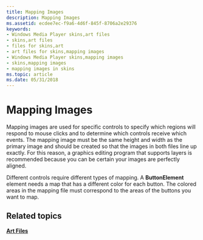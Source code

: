 ```yaml
---
title: Mapping Images
description: Mapping Images
ms.assetid: ecdee7ec-f9a6-4d6f-845f-8706a2e29376
keywords:
- Windows Media Player skins,art files
- skins,art files
- files for skins,art
- art files for skins,mapping images
- Windows Media Player skins,mapping images
- skins,mapping images
- mapping images in skins
ms.topic: article
ms.date: 05/31/2018
---
```


# Mapping Images

Mapping images are used for specific controls to specify which regions will respond to mouse clicks and to determine which controls receive which events. The mapping image must be the same height and width as the primary image and should be created so that the images in both files line up exactly. For this reason, a graphics editing program that supports layers is recommended because you can be certain your images are perfectly aligned.

Different controls require different types of mapping. A **ButtonElement** element needs a map that has a different color for each button. The colored areas in the mapping file must correspond to the areas of the buttons you want to map.

## Related topics

<dl> <dt>

[**Art Files**](art-files.md)
</dt> </dl>

 

 




